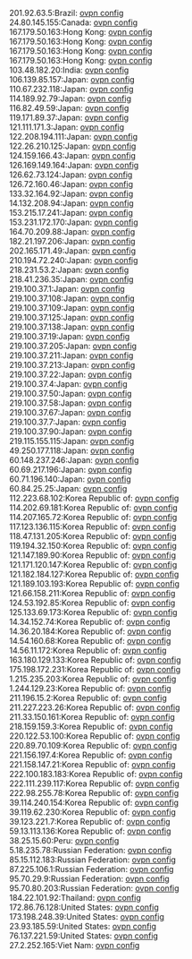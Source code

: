 201.92.63.5:Brazil: [ovpn config](vpn/201_92_63_5.ovpn)  
24.80.145.155:Canada: [ovpn config](vpn/24_80_145_155.ovpn)  
167.179.50.163:Hong Kong: [ovpn config](vpn/167_179_50_163.ovpn)  
167.179.50.163:Hong Kong: [ovpn config](vpn/167_179_50_163.ovpn)  
167.179.50.163:Hong Kong: [ovpn config](vpn/167_179_50_163.ovpn)  
167.179.50.163:Hong Kong: [ovpn config](vpn/167_179_50_163.ovpn)  
103.48.182.20:India: [ovpn config](vpn/103_48_182_20.ovpn)  
106.139.85.157:Japan: [ovpn config](vpn/106_139_85_157.ovpn)  
110.67.232.118:Japan: [ovpn config](vpn/110_67_232_118.ovpn)  
114.189.92.79:Japan: [ovpn config](vpn/114_189_92_79.ovpn)  
116.82.49.59:Japan: [ovpn config](vpn/116_82_49_59.ovpn)  
119.171.89.37:Japan: [ovpn config](vpn/119_171_89_37.ovpn)  
121.111.171.3:Japan: [ovpn config](vpn/121_111_171_3.ovpn)  
122.208.194.111:Japan: [ovpn config](vpn/122_208_194_111.ovpn)  
122.26.210.125:Japan: [ovpn config](vpn/122_26_210_125.ovpn)  
124.159.166.43:Japan: [ovpn config](vpn/124_159_166_43.ovpn)  
126.169.149.164:Japan: [ovpn config](vpn/126_169_149_164.ovpn)  
126.62.73.124:Japan: [ovpn config](vpn/126_62_73_124.ovpn)  
126.72.160.46:Japan: [ovpn config](vpn/126_72_160_46.ovpn)  
133.32.164.92:Japan: [ovpn config](vpn/133_32_164_92.ovpn)  
14.132.208.94:Japan: [ovpn config](vpn/14_132_208_94.ovpn)  
153.215.17.241:Japan: [ovpn config](vpn/153_215_17_241.ovpn)  
153.231.172.170:Japan: [ovpn config](vpn/153_231_172_170.ovpn)  
164.70.209.88:Japan: [ovpn config](vpn/164_70_209_88.ovpn)  
182.21.197.206:Japan: [ovpn config](vpn/182_21_197_206.ovpn)  
202.165.171.49:Japan: [ovpn config](vpn/202_165_171_49.ovpn)  
210.194.72.240:Japan: [ovpn config](vpn/210_194_72_240.ovpn)  
218.231.53.2:Japan: [ovpn config](vpn/218_231_53_2.ovpn)  
218.41.236.35:Japan: [ovpn config](vpn/218_41_236_35.ovpn)  
219.100.37.1:Japan: [ovpn config](vpn/219_100_37_1.ovpn)  
219.100.37.108:Japan: [ovpn config](vpn/219_100_37_108.ovpn)  
219.100.37.109:Japan: [ovpn config](vpn/219_100_37_109.ovpn)  
219.100.37.125:Japan: [ovpn config](vpn/219_100_37_125.ovpn)  
219.100.37.138:Japan: [ovpn config](vpn/219_100_37_138.ovpn)  
219.100.37.19:Japan: [ovpn config](vpn/219_100_37_19.ovpn)  
219.100.37.205:Japan: [ovpn config](vpn/219_100_37_205.ovpn)  
219.100.37.211:Japan: [ovpn config](vpn/219_100_37_211.ovpn)  
219.100.37.213:Japan: [ovpn config](vpn/219_100_37_213.ovpn)  
219.100.37.22:Japan: [ovpn config](vpn/219_100_37_22.ovpn)  
219.100.37.4:Japan: [ovpn config](vpn/219_100_37_4.ovpn)  
219.100.37.50:Japan: [ovpn config](vpn/219_100_37_50.ovpn)  
219.100.37.58:Japan: [ovpn config](vpn/219_100_37_58.ovpn)  
219.100.37.67:Japan: [ovpn config](vpn/219_100_37_67.ovpn)  
219.100.37.7:Japan: [ovpn config](vpn/219_100_37_7.ovpn)  
219.100.37.90:Japan: [ovpn config](vpn/219_100_37_90.ovpn)  
219.115.155.115:Japan: [ovpn config](vpn/219_115_155_115.ovpn)  
49.250.177.118:Japan: [ovpn config](vpn/49_250_177_118.ovpn)  
60.148.237.246:Japan: [ovpn config](vpn/60_148_237_246.ovpn)  
60.69.217.196:Japan: [ovpn config](vpn/60_69_217_196.ovpn)  
60.71.196.140:Japan: [ovpn config](vpn/60_71_196_140.ovpn)  
60.84.25.25:Japan: [ovpn config](vpn/60_84_25_25.ovpn)  
112.223.68.102:Korea Republic of: [ovpn config](vpn/112_223_68_102.ovpn)  
114.202.69.181:Korea Republic of: [ovpn config](vpn/114_202_69_181.ovpn)  
114.207.165.72:Korea Republic of: [ovpn config](vpn/114_207_165_72.ovpn)  
117.123.136.115:Korea Republic of: [ovpn config](vpn/117_123_136_115.ovpn)  
118.47.131.205:Korea Republic of: [ovpn config](vpn/118_47_131_205.ovpn)  
119.194.32.150:Korea Republic of: [ovpn config](vpn/119_194_32_150.ovpn)  
121.147.189.90:Korea Republic of: [ovpn config](vpn/121_147_189_90.ovpn)  
121.171.120.147:Korea Republic of: [ovpn config](vpn/121_171_120_147.ovpn)  
121.182.184.127:Korea Republic of: [ovpn config](vpn/121_182_184_127.ovpn)  
121.189.103.193:Korea Republic of: [ovpn config](vpn/121_189_103_193.ovpn)  
121.66.158.211:Korea Republic of: [ovpn config](vpn/121_66_158_211.ovpn)  
124.53.192.85:Korea Republic of: [ovpn config](vpn/124_53_192_85.ovpn)  
125.133.69.173:Korea Republic of: [ovpn config](vpn/125_133_69_173.ovpn)  
14.34.152.74:Korea Republic of: [ovpn config](vpn/14_34_152_74.ovpn)  
14.36.20.184:Korea Republic of: [ovpn config](vpn/14_36_20_184.ovpn)  
14.54.160.68:Korea Republic of: [ovpn config](vpn/14_54_160_68.ovpn)  
14.56.11.172:Korea Republic of: [ovpn config](vpn/14_56_11_172.ovpn)  
163.180.129.133:Korea Republic of: [ovpn config](vpn/163_180_129_133.ovpn)  
175.198.172.231:Korea Republic of: [ovpn config](vpn/175_198_172_231.ovpn)  
1.215.235.203:Korea Republic of: [ovpn config](vpn/1_215_235_203.ovpn)  
1.244.129.23:Korea Republic of: [ovpn config](vpn/1_244_129_23.ovpn)  
211.196.15.2:Korea Republic of: [ovpn config](vpn/211_196_15_2.ovpn)  
211.227.223.26:Korea Republic of: [ovpn config](vpn/211_227_223_26.ovpn)  
211.33.150.161:Korea Republic of: [ovpn config](vpn/211_33_150_161.ovpn)  
218.159.159.3:Korea Republic of: [ovpn config](vpn/218_159_159_3.ovpn)  
220.122.53.100:Korea Republic of: [ovpn config](vpn/220_122_53_100.ovpn)  
220.89.70.109:Korea Republic of: [ovpn config](vpn/220_89_70_109.ovpn)  
221.156.197.4:Korea Republic of: [ovpn config](vpn/221_156_197_4.ovpn)  
221.158.147.21:Korea Republic of: [ovpn config](vpn/221_158_147_21.ovpn)  
222.100.183.183:Korea Republic of: [ovpn config](vpn/222_100_183_183.ovpn)  
222.111.239.117:Korea Republic of: [ovpn config](vpn/222_111_239_117.ovpn)  
222.98.255.78:Korea Republic of: [ovpn config](vpn/222_98_255_78.ovpn)  
39.114.240.154:Korea Republic of: [ovpn config](vpn/39_114_240_154.ovpn)  
39.119.62.230:Korea Republic of: [ovpn config](vpn/39_119_62_230.ovpn)  
39.123.221.7:Korea Republic of: [ovpn config](vpn/39_123_221_7.ovpn)  
59.13.113.136:Korea Republic of: [ovpn config](vpn/59_13_113_136.ovpn)  
38.25.15.60:Peru: [ovpn config](vpn/38_25_15_60.ovpn)  
5.18.235.78:Russian Federation: [ovpn config](vpn/5_18_235_78.ovpn)  
85.15.112.183:Russian Federation: [ovpn config](vpn/85_15_112_183.ovpn)  
87.225.106.1:Russian Federation: [ovpn config](vpn/87_225_106_1.ovpn)  
95.70.29.9:Russian Federation: [ovpn config](vpn/95_70_29_9.ovpn)  
95.70.80.203:Russian Federation: [ovpn config](vpn/95_70_80_203.ovpn)  
184.22.101.92:Thailand: [ovpn config](vpn/184_22_101_92.ovpn)  
172.86.76.128:United States: [ovpn config](vpn/172_86_76_128.ovpn)  
173.198.248.39:United States: [ovpn config](vpn/173_198_248_39.ovpn)  
23.93.185.59:United States: [ovpn config](vpn/23_93_185_59.ovpn)  
76.137.221.59:United States: [ovpn config](vpn/76_137_221_59.ovpn)  
27.2.252.165:Viet Nam: [ovpn config](vpn/27_2_252_165.ovpn)  
